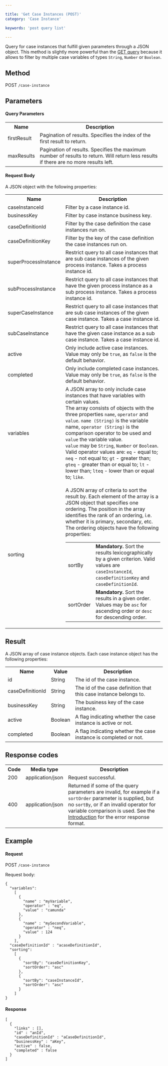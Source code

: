 ```yaml
---

title: 'Get Case Instances (POST)'
category: 'Case Instance'

keywords: 'post query list'

---
```



Query for case instances that fulfill given parameters through a JSON object.
This method is slightly more powerful than the [GET query](ref:#case-instance-get-case-instances) because it allows
to filter by multiple case variables of types `String`, `Number` or `Boolean`.


Method
------

POST `/case-instance`


Parameters
----------

#### Query Parameters

<table class="table table-striped">
  <tr>
    <th>Name</th>
    <th>Description</th>
  </tr>
  <tr>
    <td>firstResult</td>
    <td>Pagination of results. Specifies the index of the first result to return.</td>
  </tr>
  <tr>
    <td>maxResults</td>
    <td>Pagination of results. Specifies the maximum number of results to return. Will return less results if there are no more results left.</td>
  </tr>
</table>

#### Request Body

A JSON object with the following properties:

<table class="table table-striped">
  <tr>
    <th>Name</th>
    <th>Description</th>
  </tr>
  <tr>
    <td>caseInstanceId</td>
    <td>Filter by a case instance id.</td>
  </tr>
  <tr>
    <td>businessKey</td>
    <td>Filter by case instance business key.</td>
  </tr>
  <tr>
    <td>caseDefinitionId</td>
    <td>Filter by the case definition the case instances run on.</td>
  </tr>
  <tr>
    <td>caseDefinitionKey</td>
    <td>Filter by the key of the case definition the case instances run on.</td>
  </tr>
  <tr>
    <td>superProcessInstance</td>
    <td>Restrict query to all case instances that are sub case instances of the given process instance. Takes a process instance id.</td>
  </tr>
  <tr>
    <td>subProcessInstance</td>
    <td>Restrict query to all case instances that have the given process instance as a sub process instance. Takes a process instance id.</td>
  </tr>
  <tr>
    <td>superCaseInstance</td>
    <td>Restrict query to all case instances that are sub case instances of the given case instance. Takes a case instance id.</td>
  </tr>
  <tr>
    <td>subCaseInstance</td>
    <td>Restrict query to all case instances that have the given case instance as a sub case instance. Takes a case instance id.</td>
  </tr>
  <tr>
    <td>active</td>
    <td>Only include active case instances. Value may only be <code>true</code>, as <code>false</code> is the default behavior.</td>
  </tr>
  <tr>
    <td>completed</td>
    <td>Only include completed case instances. Value may only be <code>true</code>, as <code>false</code> is the default behavior.</td>
  </tr>
  <tr>
    <td>variables</td>
    <td>A JSON array to only include case instances that have variables with certain values. <br/>
    The array consists of objects with the three properties <code>name</code>, <code>operator</code> and <code>value</code>.
    <code>name (String)</code> is the variable name, <code>operator (String)</code> is the comparison operator to be used and <code>value</code> the variable value.<br/>
    <code>value</code> may be <code>String</code>, <code>Number</code> or <code>Boolean</code>.
    <br/>
    Valid operator values are: <code>eq</code> - equal to; <code>neq</code> - not equal to; <code>gt</code> - greater than;
    <code>gteq</code> - greater than or equal to; <code>lt</code> - lower than; <code>lteq</code> - lower than or equal to;
    <code>like</code>.<br/>
    </td>
  </tr>
  <tr>
    <td>sorting</td>
    <td>
      <p>
        A JSON array of criteria to sort the result by. Each element of the array is a JSON object that specifies one ordering. The position in the array identifies the rank of an ordering, i.e. whether it is primary, secondary, etc. The ordering objects have the following properties:
      </p>
      <table>
        <tr>
          <td>sortBy</td>
          <td><b>Mandatory.</b> Sort the results lexicographically by a given criterion. Valid values are <code>caseInstanceId</code>, <code>caseDefinitionKey</code> and <code>caseDefinitionId</code>.</td>
        </tr>
        <tr>
          <td>sortOrder</td>
          <td><b>Mandatory.</b> Sort the results in a given order. Values may be <code>asc</code> for ascending order or <code>desc</code> for descending order.
        </tr>
      </table>
    </td>
  </tr>
</table>


Result
------

A JSON array of case instance objects.
Each case instance object has the following properties:

<table class="table table-striped">
  <tr>
    <th>Name</th>
    <th>Value</th>
    <th>Description</th>
  </tr>
  <tr>
    <td>id</td>
    <td>String</td>
    <td>The id of the case instance.</td>
  </tr>
  <tr>
    <td>caseDefinitionId</td>
    <td>String</td>
    <td>The id of the case definition that this case instance belongs to.</td>
  </tr>
  <tr>
    <td>businessKey</td>
    <td>String</td>
    <td>The business key of the case instance.</td>
  </tr>
  <tr>
    <td>active</td>
    <td>Boolean</td>
    <td>
      A flag indicating whether the case instance is active or not.
    </td>
  </tr>
  <tr>
    <td>completed</td>
    <td>Boolean</td>
    <td>
      A flag indicating whether the case instance is completed or not.
    </td>
  </tr>
</table>


Response codes
--------------

<table class="table table-striped">
  <tr>
    <th>Code</th>
    <th>Media type</th>
    <th>Description</th>
  </tr>
  <tr>
    <td>200</td>
    <td>application/json</td>
    <td>Request successful.</td>
  </tr>
  <tr>
    <td>400</td>
    <td>application/json</td>
    <td>Returned if some of the query parameters are invalid, for example if a <code>sortOrder</code> parameter is supplied, but no <code>sortBy</code>, or if an invalid operator for variable comparison is used. See the <a href="ref:#overview-introduction">Introduction</a> for the error response format.</td>
  </tr>
</table>


Example
-------

#### Request

POST `/case-instance`

Request body:

    {
      "variables":
        [
          {
            "name" : "myVariable",
            "operator" : "eq",
            "value" : "camunda"
          },
          {
            "name" : "mySecondVariable",
            "operator" : "neq",
            "value" : 124
          }
        ],
      "caseDefinitionId" : "acaseDefinitionId",
      "sorting":
        [
          {
            "sortBy": "caseDefinitionKey",
            "sortOrder": "asc"
          },
          {
            "sortBy": "caseInstanceId",
            "sortOrder": "asc"
          }
        ]
    }

#### Response

    [
      {
        "links" : [],
        "id" : "anId",
        "caseDefinitionId" : "aCaseDefinitionId",
        "businessKey" : "aKey",
        "active" : false,
        "completed" : false
      }
    ]
